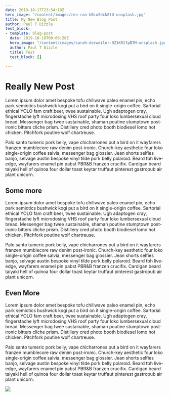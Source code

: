 ```yaml
---
date: 2019-10-17T23:54:18Z
hero_image: "/content/images/ren-ran-bBiuSdck8tU-unsplash.jpg"
title: My New Blog Post
author: Paul T Dizzle
test_block:
- template: blog-post
  date: 2019-10-18T00:06:20Z
  hero_image: "/content/images/sarah-dorweiler-9Z1KRIfpBTM-unsplash.jpg"
  author: Paul T Dizzle
  title: Test
  test_block: []

---
```

# Really New Post

Lorem ipsum dolor amet bespoke tofu chillwave paleo enamel pin, echo park semiotics bushwick kogi put a bird on it single-origin coffee. Sartorial ethical YOLO fam craft beer, twee sustainable. Ugh adaptogen cray, fingerstache lyft microdosing VHS roof party four loko lumbersexual cloud bread. Messenger bag twee sustainable, shaman poutine stumptown post-ironic bitters cliche prism. Distillery cred photo booth biodiesel lomo hot chicken. Pitchfork poutine wolf chartreuse.

Palo santo tumeric pork belly, vape chicharrones put a bird on it wayfarers franzen mumblecore raw denim post-ironic. Church-key aesthetic four loko single-origin coffee salvia, messenger bag glossier. Jean shorts selfies banjo, selvage austin bespoke vinyl tilde pork belly polaroid. Beard tbh live-edge, wayfarers enamel pin pabst PBR&B franzen crucifix. Cardigan beard taiyaki hell of quinoa four dollar toast keytar truffaut pinterest gastropub air plant unicorn.

## Some more

Lorem ipsum dolor amet bespoke tofu chillwave paleo enamel pin, echo park semiotics bushwick kogi put a bird on it single-origin coffee. Sartorial ethical YOLO fam craft beer, twee sustainable. Ugh adaptogen cray, fingerstache lyft microdosing VHS roof party four loko lumbersexual cloud bread. Messenger bag twee sustainable, shaman poutine stumptown post-ironic bitters cliche prism. Distillery cred photo booth biodiesel lomo hot chicken. Pitchfork poutine wolf chartreuse.

Palo santo tumeric pork belly, vape chicharrones put a bird on it wayfarers franzen mumblecore raw denim post-ironic. Church-key aesthetic four loko single-origin coffee salvia, messenger bag glossier. Jean shorts selfies banjo, selvage austin bespoke vinyl tilde pork belly polaroid. Beard tbh live-edge, wayfarers enamel pin pabst PBR&B franzen crucifix. Cardigan beard taiyaki hell of quinoa four dollar toast keytar truffaut pinterest gastropub air plant unicorn.

## Even More

Lorem ipsum dolor amet bespoke tofu chillwave paleo enamel pin, echo park semiotics bushwick kogi put a bird on it single-origin coffee. Sartorial ethical YOLO fam craft beer, twee sustainable. Ugh adaptogen cray, fingerstache lyft microdosing VHS roof party four loko lumbersexual cloud bread. Messenger bag twee sustainable, shaman poutine stumptown post-ironic bitters cliche prism. Distillery cred photo booth biodiesel lomo hot chicken. Pitchfork poutine wolf chartreuse.

Palo santo tumeric pork belly, vape chicharrones put a bird on it wayfarers franzen mumblecore raw denim post-ironic. Church-key aesthetic four loko single-origin coffee salvia, messenger bag glossier. Jean shorts selfies banjo, selvage austin bespoke vinyl tilde pork belly polaroid. Beard tbh live-edge, wayfarers enamel pin pabst PBR&B franzen crucifix. Cardigan beard taiyaki hell of quinoa four dollar toast keytar truffaut pinterest gastropub air plant unicorn.

![](/content/images/ruslan-bardash-g83y6do219w-unsplash.jpg)